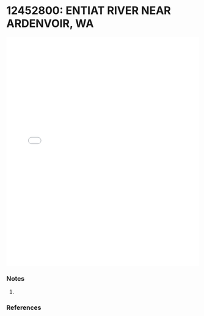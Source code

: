 # 12452800: ENTIAT RIVER NEAR ARDENVOIR, WA

<iframe src="/_static/stations/12452800_fdc.html" width="100%" height="600" frameborder="0"></iframe>

### Notes
1. 

### References

